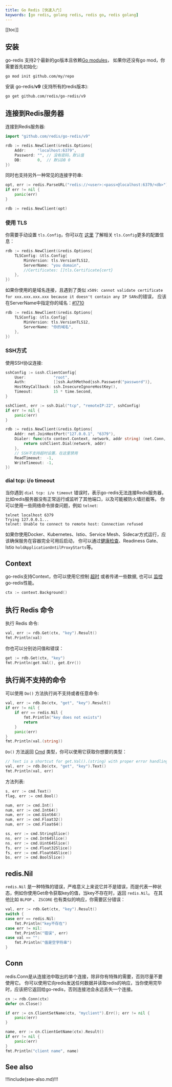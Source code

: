 ```yaml
---
title: Go Redis [快速入门]
keywords: [go redis, golang redis, redis go, redis golang]
---
```


<CoverImage title="Go Redis 快速入门" />

[[toc]]

## 安装

go-redis 支持2个最新的go版本且依赖[Go modules](https://github.com/golang/go/wiki/Modules)，
如果你还没有go mod，你需要首先初始化:

```shell
go mod init github.com/my/repo
```

安装 go-redis/**v9** (支持所有的redis版本):

```shell
go get github.com/redis/go-redis/v9
```

## 连接到Redis服务器

连接到Redis服务器:

```go
import "github.com/redis/go-redis/v9"

rdb := redis.NewClient(&redis.Options{
	Addr:	  "localhost:6379",
	Password: "", // 没有密码，默认值
	DB:		  0,  // 默认DB 0
})
```

同时也支持另外一种常见的连接字符串:

```go
opt, err := redis.ParseURL("redis://<user>:<pass>@localhost:6379/<db>")
if err != nil {
	panic(err)
}

rdb := redis.NewClient(opt)
```

### 使用 TLS

你需要手动设置 `tls.Config`，你可以在 [这里](https://pkg.go.dev/crypto/tls#example-LoadX509KeyPair) 了解相关 `tls.Config`更多的配置信息：

```go
rdb := redis.NewClient(&redis.Options{
	TLSConfig: &tls.Config{
		MinVersion: tls.VersionTLS12,
		ServerName: "you domain",
		//Certificates: []tls.Certificate{cert}
	},
})
```

如果你使用的是域名连接，且遇到了类似 `x509: cannot validate certificate for xxx.xxx.xxx.xxx because it doesn't contain any IP SANs`的错误，
应该在ServerName中指定你的域名：[#1710](https://github.com/redis/go-redis/discussions/1710)

```go
rdb := redis.NewClient(&redis.Options{
	TLSConfig: &tls.Config{
		MinVersion: tls.VersionTLS12,
		ServerName: "你的域名",
	},
})
```

### SSH方式

使用SSH协议连接:

```go
sshConfig := &ssh.ClientConfig{
	User:			 "root",
	Auth:			 []ssh.AuthMethod{ssh.Password("password")},
	HostKeyCallback: ssh.InsecureIgnoreHostKey(),
	Timeout:		 15 * time.Second,
}

sshClient, err := ssh.Dial("tcp", "remoteIP:22", sshConfig)
if err != nil {
	panic(err)
}

rdb := redis.NewClient(&redis.Options{
	Addr: net.JoinHostPort("127.0.0.1", "6379"),
	Dialer: func(ctx context.Context, network, addr string) (net.Conn, error) {
		return sshClient.Dial(network, addr)
	},
	// SSH不支持超时设置，在这里禁用
	ReadTimeout:  -1,
	WriteTimeout: -1,
})
```

### dial tcp: i/o timeout

当你遇到 `dial tcp: i/o timeout` 错误时，表示go-redis无法连接Redis服务器，比如redis服务器没有正常运行或监听了其他端口，以及可能被防火墙拦截等。
你可以使用一些网络命令排查问题，例如 `telnet`:

```shell
telnet localhost 6379
Trying 127.0.0.1...
telnet: Unable to connect to remote host: Connection refused
```

如果你使用Docker、Kubernetes、Istio、Service Mesh、Sidecar方式运行，应该确保服务在容器完全可用后启动，
你可以通过[健康检查](https://docs.docker.com/engine/reference/run/#healthcheck)、Readiness Gate、Istio `holdApplicationUntilProxyStarts`等。

## Context

go-redis支持Context，你可以使用它控制 [超时](go-redis-debugging.html#timeouts) 或者传递一些数据, 也可以 [监控](redis-performance-monitoring.html) go-redis性能。

```go
ctx := context.Background()
```

## 执行 Redis 命令

执行 Redis 命令:

```go
val, err := rdb.Get(ctx, "key").Result()
fmt.Println(val)
```

你也可以分别访问值和错误：
```go
get := rdb.Get(ctx, "key")
fmt.Println(get.Val(), get.Err())
```

## 执行尚不支持的命令

可以使用 `Do()` 方法执行尚不支持或者任意命令:

```go
val, err := rdb.Do(ctx, "get", "key").Result()
if err != nil {
	if err == redis.Nil {
		fmt.Println("key does not exists")
		return
	}
	panic(err)
}
fmt.Println(val.(string))
```

`Do()` 方法返回 [Cmd](https://pkg.go.dev/github.com/redis/go-redis/v9#Cmd) 类型，你可以使用它获取你想要的类型：

```go
// Text is a shortcut for get.Val().(string) with proper error handling.
val, err := rdb.Do(ctx, "get", "key").Text()
fmt.Println(val, err)
```

方法列表:

```go
s, err := cmd.Text()
flag, err := cmd.Bool()

num, err := cmd.Int()
num, err := cmd.Int64()
num, err := cmd.Uint64()
num, err := cmd.Float32()
num, err := cmd.Float64()

ss, err := cmd.StringSlice()
ns, err := cmd.Int64Slice()
ns, err := cmd.Uint64Slice()
fs, err := cmd.Float32Slice()
fs, err := cmd.Float64Slice()
bs, err := cmd.BoolSlice()
```

## redis.Nil

`redis.Nil` 是一种特殊的错误，严格意义上来说它并不是错误，而是代表一种状态，例如你使用Get命令获取key的值，当key不存在时，返回 `redis.Nil`。
在其他比如 `BLPOP` 、 `ZSCORE` 也有类似的响应，你需要区分错误：

```go
val, err := rdb.Get(ctx, "key").Result()
switch {
case err == redis.Nil:
	fmt.Println("key不存在")
case err != nil:
	fmt.Println("错误", err)
case val == "":
	fmt.Println("值是空字符串")
}
```

## Conn

redis.Conn是从连接池中取出的单个连接，除非你有特殊的需要，否则尽量不要使用它。
你可以使用它向redis发送任何数据并读取redis的响应，当你使用完毕时，应该把它返回给go-redis，否则连接池会永远丢失一个连接。

```go
cn := rdb.Conn(ctx)
defer cn.Close()

if err := cn.ClientSetName(ctx, "myclient").Err(); err != nil {
	panic(err)
}

name, err := cn.ClientGetName(ctx).Result()
if err != nil {
	panic(err)
}
fmt.Println("client name", name)
```

## See also

!!!include(see-also.md)!!!
